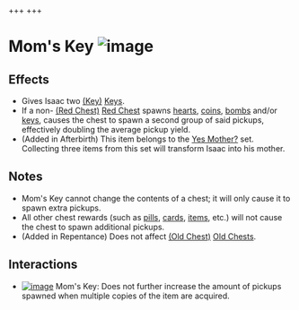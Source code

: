 +++
+++

 # Mom's Key ![image](/image/Mom%27s_Key.png) 


Effects
---------


* Gives Isaac two [(Key)](/wiki/Key "Key") [Keys](/wiki/Key "Key").
* If a non- [(Red Chest)](/wiki/Red_Chest "Red Chest") [Red Chest](/wiki/Red_Chest "Red Chest") spawns [hearts](/wiki/Hearts "Hearts"), [coins](/wiki/Coins "Coins"), [bombs](/wiki/Bombs "Bombs") and/or [keys](/wiki/Keys "Keys"), causes the chest to spawn a second group of said pickups, effectively doubling the average pickup yield.
* (Added in Afterbirth) This item belongs to the [Yes Mother?](/wiki/Yes_Mother%3F "Yes Mother?") set. Collecting three items from this set will transform Isaac into his mother.


Notes
-------


* Mom's Key cannot change the contents of a chest; it will only cause it to spawn extra pickups.
* All other chest rewards (such as [pills](/wiki/Pill "Pill"), [cards](/wiki/Card "Card"), [items](/wiki/Item "Item"), etc.) will not cause the chest to spawn additional pickups.
* (Added in Repentance) Does not affect [(Old Chest)](/wiki/Old_Chest "Old Chest") [Old Chests](/wiki/Old_Chest "Old Chest").


Interactions
--------------


* [![image](/image/Mom%27s_Key.png)](/wiki/Mom%27s_Key "Mom's Key") Mom's Key: Does not further increase the amount of pickups spawned when multiple copies of the item are acquired.


